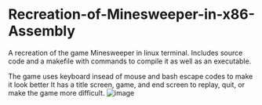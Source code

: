 # Recreation-of-Minesweeper-in-x86-Assembly

A recreation of the game Minesweeper in linux terminal. Includes source code and a makefile with commands to compile it as well as an executable.

The game uses keyboard insead of mouse and bash escape codes to make it look better
It has a title screen, game, and end screen to replay, quit, or make the game more difficult.
![image](https://user-images.githubusercontent.com/61923833/167509404-1ecb76f5-dadb-40b3-9967-833ab2baabde.png)



